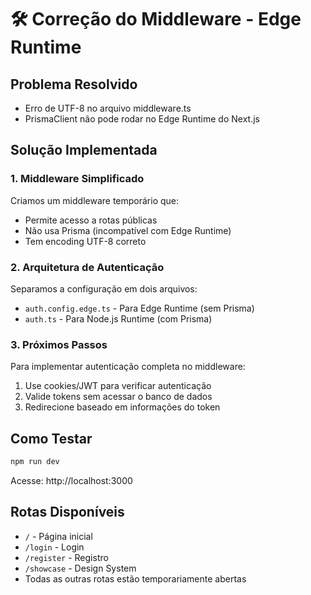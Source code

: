 # 🛠️ Correção do Middleware - Edge Runtime

## Problema Resolvido
- Erro de UTF-8 no arquivo middleware.ts
- PrismaClient não pode rodar no Edge Runtime do Next.js

## Solução Implementada

### 1. Middleware Simplificado
Criamos um middleware temporário que:
- Permite acesso a rotas públicas
- Não usa Prisma (incompatível com Edge Runtime)
- Tem encoding UTF-8 correto

### 2. Arquitetura de Autenticação
Separamos a configuração em dois arquivos:
- `auth.config.edge.ts` - Para Edge Runtime (sem Prisma)
- `auth.ts` - Para Node.js Runtime (com Prisma)

### 3. Próximos Passos
Para implementar autenticação completa no middleware:
1. Use cookies/JWT para verificar autenticação
2. Valide tokens sem acessar o banco de dados
3. Redirecione baseado em informações do token

## Como Testar
```bash
npm run dev
```

Acesse: http://localhost:3000

## Rotas Disponíveis
- `/` - Página inicial
- `/login` - Login
- `/register` - Registro
- `/showcase` - Design System
- Todas as outras rotas estão temporariamente abertas